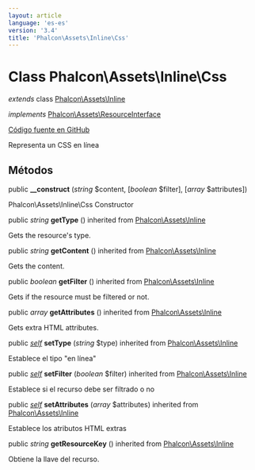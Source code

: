 ```yaml
---
layout: article
language: 'es-es'
version: '3.4'
title: 'Phalcon\Assets\Inline\Css'
---
```


# Class **Phalcon\Assets\Inline\Css**

*extends* class [Phalcon\Assets\Inline](/3.4/en/api/Phalcon_Assets_Inline)

*implements* [Phalcon\Assets\ResourceInterface](/3.4/en/api/Phalcon_Assets_ResourceInterface)

<a href="https://github.com/phalcon/cphalcon/tree/v3.4.0/phalcon/assets/inline/css.zep" class="btn btn-default btn-sm">Código fuente en GitHub</a>

Representa un CSS en línea

## Métodos

public **__construct** (*string* $content, [*boolean* $filter], [*array* $attributes])

Phalcon\Assets\Inline\Css Constructor

public *string* **getType** () inherited from [Phalcon\Assets\Inline](/3.4/en/api/Phalcon_Assets_Inline)

Gets the resource's type.

public *string* **getContent** () inherited from [Phalcon\Assets\Inline](/3.4/en/api/Phalcon_Assets_Inline)

Gets the content.

public *boolean* **getFilter** () inherited from [Phalcon\Assets\Inline](/3.4/en/api/Phalcon_Assets_Inline)

Gets if the resource must be filtered or not.

public *array* **getAttributes** () inherited from [Phalcon\Assets\Inline](/3.4/en/api/Phalcon_Assets_Inline)

Gets extra HTML attributes.

public [*self*](/3.4/en/api/Phalcon_Assets_Inline_Css) **setType** (*string* $type) inherited from [Phalcon\Assets\Inline](/3.4/en/api/Phalcon_Assets_Inline)

Establece el tipo "en línea"

public [*self*](/3.4/en/api/Phalcon_Assets_Inline_Css) **setFilter** (*boolean* $filter) inherited from [Phalcon\Assets\Inline](/3.4/en/api/Phalcon_Assets_Inline)

Establece si el recurso debe ser filtrado o no

public [*self*](/3.4/en/api/Phalcon_Assets_Inline_Css) **setAttributes** (*array* $attributes) inherited from [Phalcon\Assets\Inline](/3.4/en/api/Phalcon_Assets_Inline)

Establece los atributos HTML extras

public *string* **getResourceKey** () inherited from [Phalcon\Assets\Inline](/3.4/en/api/Phalcon_Assets_Inline)

Obtiene la llave del recurso.